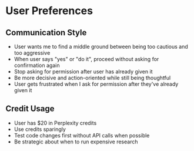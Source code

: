 # User Preferences

## Communication Style
- User wants me to find a middle ground between being too cautious and too aggressive
- When user says "yes" or "do it", proceed without asking for confirmation again
- Stop asking for permission after user has already given it
- Be more decisive and action-oriented while still being thoughtful
- User gets frustrated when I ask for permission after they've already given it

## Credit Usage
- User has $20 in Perplexity credits
- Use credits sparingly
- Test code changes first without API calls when possible
- Be strategic about when to run expensive research





